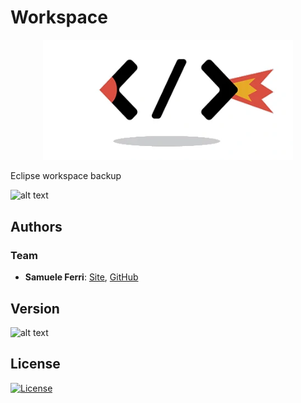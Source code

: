 # Workspace

<p align="center">
<img src="https://github.com/samuelexferri/unibg-workspace/blob/master/images/workspace.png" width="400">
</p>

Eclipse workspace backup

![alt text](https://img.shields.io/badge/Language-English-infomrmational?style=for-the-badge)

## Authors

### Team

-   **Samuele Ferri**: [Site](https://samuelexferri.com), [GitHub](https://github.com/samuelexferri)

## Version

![alt text](https://img.shields.io/badge/Version-0.0.1-blue.svg?style=for-the-badge)

## License

[![License](https://img.shields.io/badge/License-MIT_License-blue.svg?style=for-the-badge)](https://badges.mit-license.org)
